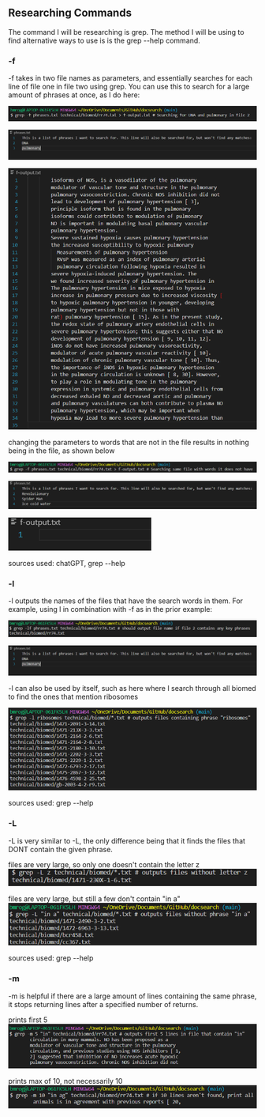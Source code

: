 <h2>Researching Commands</h2>
The command I will be researching is grep. The method I will be using to find alternative ways to use is is the grep --help command.

<h3>-f</h3>
-f takes in two file names as parameters, and essentially searches for each line of file one in file two using grep. You can use this to search for a large amount of phrases at once, as I do here:

![Image](command1.png)

![Image](phrases.png)

![Image](output1.png)

changing the parameters to words that are not in the file results in nothing being in the file, as shown below

![Image](command2.png)

![Image](phrases2.png)

![Image](output2.png)

sources used: chatGPT, grep --help

<h3>-l</h3>
-l outputs the names of the files that have the search words in them. For example, using l in combination with -f as in the prior example:

![Image](command3.png)

![Image](phrases.png)

-l can also be used by itself, such as here where I search through all biomed to find the ones that mention ribosomes

![Image](command4.png)

sources used: grep --help

<h3>-L</h3>
-L is very similar to -L, the only difference being that it finds the files that DONT contain the given phrase.

files are very large, so only one doesn't contain the letter z
![Image](command5.png)

files are very large, but still a few don't contain "in a"
![Image](command6.png)

sources used: grep --help

<h3>-m</h3>

-m is helpful if there are a large amount of lines containing the same phrase, it stops returning lines after a specified number of returns.

prints first 5
![Image](command7.png)

prints max of 10, not necessarily 10
![Image](command8.png)
